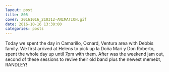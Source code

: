 ```yaml
---
layout: post
title: 805
cover: 20161016_210312-ANIMATION.gif
date: 2016-10-16 13:30:00
categories: posts
---
```



Today we spent the day in Camarillo, Oxnard, Ventura area with Debbis family. We first arrived at Helens to pick up la
Doña Mari y Don Roberto, spent the whole day up until 7pm with them. After was the weekend jam out, second of these sessions 
to revive their old band plus the newest memebt, RANDLEY!
